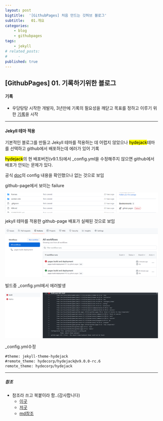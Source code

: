 ```yaml
---
layout: post
bigtitle:  '[GithubPages] 처음 만드는 깃허브 블로그'
subtitle:   01.개요
categories:
    - blog
    - githubpages
tags:
    - jekyll
# related_posts:
#     - 
published: true
---
```


## [GithubPages] 01. 기록하기위한 블로그

#### 기록

* 우당탕탕 시작한 개발자, 3년만에 기록의 필요성을 깨닫고 목표를 정하고
  이루기 위한 <u>기록</u>을 시작
---

#### Jekyll 테마 적용

기본적인 블로그를 만들고 Jekyll 테마를 적용하는 데 어렵지 않았으나
<mark>hydejack</mark>테마를 선택하고 github에서 배포하는데 에러가 있어 기록

<mark>hydejack</mark>의 현 배포버전(v9.1.5)에서 _config.yml을 수정해주지 않으면 github에서 배포가
안되는 문제가 있다.

공식 [doc](https://hydecorp.github.io/hydejack-starter-kit/docs/config/)의  config 내용을 확인했으나 없는 것으로 보임

github-page에서 보이는 failure

![그림1](/assets/img/blog/githubpages/active_error.png)


jekyll 테마를 적용한 github-page 배포가 실패된 것으로 보임

![그림2](/assets/img/blog/githubpages/active_error_2.png)

빌드중 _config.yml에서 에러발생

![그림3](/assets/img/blog/githubpages/active_error_3.png)

_config.yml수정

```
#theme: jekyll-theme-hydejack
#remote_theme: hydecorp/hydejack@v9.0.0-rc.6
remote_theme: hydecorp/hydejack
```

---
##### 참조
  * 참조라 쓰고 복붙이라 함..(감사합니다)
    - [이곳](https://khw11044.github.io/)
    - [저곳](https://alpha-src.github.io/)
    - [md참조](https://heropy.blog/2017/09/30/markdown/)

